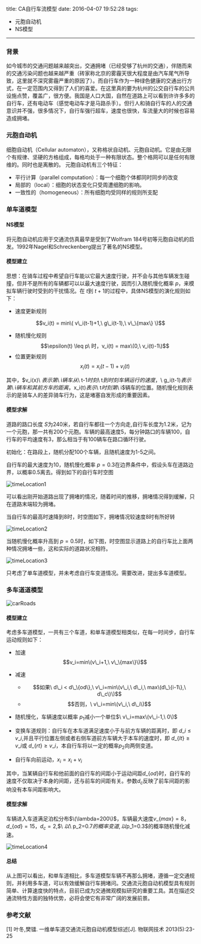 title: CA自行车流模型
date: 2016-04-07 19:52:28
tags: 
- 元胞自动机
- NS模型
---
### 背景
如今城市的交通问题越来越突出，交通拥堵（已经受够了杭州的交通），伴随而来的交通污染问题也越来越严重（砖家称北京的雾霾天很大程度是由汽车尾气所导致，这里就不深究雾霾严重的原因了）。而自行车作为一种绿色健康的交通出行方式，在一定范围内又得到了人们的喜爱。在这里真的要为杭州的公交自行车的公共设施点赞，覆盖广，很方便。我国是人口大国，自然在道路上可以看到许许多多的自行车，还有电动车（感觉电动车才是马路杀手）。但行人和骑自行车的人的交通意识并不强，很多情况下，自行车强行超车，速度也很快，车流量大的时候也容易造成拥堵。

<!--more-->
### 元胞自动机
细胞自动机（Cellular automaton），又称格状自动机、元胞自动机。它是由无限个有规律、坚硬的方格组成，每格均处于一种有限状态。整个格网可以是任何有限维的。同时也是离散的。
元胞自动机有三个特征：

- 平行计算（parallel computation）：每一个细胞个体都同时同步的改变
- 局部的（local）：细胞的状态变化只受周遭细胞的影响。
- 一致性的（homogeneous）：所有细胞均受同样的规则所支配

### 单车道模型
#### NS模型
将元胞自动机应用于交通流仿真最早是受到了Wolfram 184号初等元胞自动机的启发。1992年Nagel和Schreckenberg提出了著名的NS模型。
#### 模型建立
思想：在骑车过程中希望自行车能以它最大速度行驶，并不会与其他车辆发生碰撞，但并不是所有的车辆都可以以最大速度行驶，因而引入随机慢化概率$\ p$，来模拟车辆行驶时受到的干扰情况。在$\ t$到$\ t+1$的过程中，具体NS模型的演化规则如下：

- 速度更新规则

$$v_i(t) = min\( v\_i(t-1)+1,\ g\_i(t-1),\ v\_\{max\} \)$$
- 随机慢化规则
$$\epsilon(t) \leq p\ 时，v_i(t) = max\(0,\ v_i(t)-1\)$$
- 位置更新规则
$$ x_i(t) = x_i(t-1) + v_i(t)$$

其中，$v_i(x)\ $表示第$\ i$辆车从$\ t-1$时刻$\ t$到时刻车辆运行的速度，$\ g_i(t-1)$表示第$\ i$辆车和其前方车的距离，$x_i(t)$表示$\ t$时刻第$\ i$辆车的位置。随机慢化规则表示的是骑车人的差异骑车行为，这是堵塞自发形成的重要因素。

#### 模型求解
道路的路口长度$\ S$为240米，若自行车都往一个方向走,自行车长度为1.2米，记为一个元胞，那一共有200个元胞。车辆的最高速度5，每分钟路口的车辆100，自行车的平均速度有3，那么相当于有100辆车在路口循环行驶。

初始化：在路段上，随机分配100个车辆，且随机速度为1-5之间。

自行车的最大速度为10，随机慢化概率$\ p=0.3$在边界条件中，假设头车在道路边界，以概率0.5离去。得到如下的自行车时空图

<!-- ![timeLocation1](http://ww3.sinaimg.cn/large/713ab781jw1f2yvrgownkj20kq0fl790.jpg) -->

![timeLocation1](http://ww1.sinaimg.cn/large/713ab781jw1f2ywcbmqbij20bn08pjtc.jpg)

可以看出刚开始道路出现了拥堵的情况，随着时间的推移，拥堵情况得到缓解，只在道路末端较为拥堵。

当自行车的最高时速降到8时，时空图如下，拥堵情况较速度8时有所好转

![timeLocation2](http://ww1.sinaimg.cn/large/713ab781jw1f2ywhck492j20bq08wq4y.jpg)

当随机慢化概率升高到$\ p=0.5$时，如下图，时空图显示道路上的自行车比上面两种情况拥堵一些，这和实际的道路状况相符。

![timeLocation3](http://ww1.sinaimg.cn/large/713ab781jw1f2ywjr9glqj20bt09ttb8.jpg)

只考虑了单车道模型，并未考虑自行车变道情况。需要改进，提出多车道模型。

### 多车道道模型
![carRoads](http://ww2.sinaimg.cn/large/713ab781jw1f2ywpqe58vj20pz07edgj.jpg)

#### 模型建立
考虑多车道模型，一共有三个车道，和单车道模型相类似，在每一时间步，自行车运动规则如下：

- 加速
$$v_i=min\(v\_i+1,\ v\_\{max\}\)$$
- 减速
	+ $$如果\ d\_i < d\_\{od\},\ v\_i=min\(v\_i,\ d\_i,\ max\(d\_\{i-1\},\ d\_c\)\)$$
	+ $$否则，\ v\_i=min\(v\_i,\ d\_i\)$$

- 随机慢化，车辆速度以概率$\ p_1$减小一个单位$\ v\_i=max\(v\_i-1,\ 0\)$
- 变换车道规则：自行车在本车道满足速度小于与前方车辆的距离时，即$\ d\_i \le v\_i$,并且平行位置左侧或者右侧车道前方车辆大于本车的速度时，即$\ d\_\{lt\} \ge v\_i$或$\ d\_\{rt\} \ge v\_i$，本自行车将以一定的概率$p_2$向两侧变道。
- 自行车向前运动，$x_i = x_i + v_i$

其中，当某辆自行车和他前面的自行车的间距小于运动间距$d\_\{od\}$时，自行车的速度不仅取决于本身的间距，还与前车的间距有关。参数$d_c$反映了前车间距的影响没有本车间距影响大。

#### 模型求解
车辆进入车道满足泊松分布$\(\lambda=200\)$，车辆最大速度$v\_\{max\} = 8$，$d\_\{od\}=15$，$d_c=2$,$\ $以$\ p_2=0.7$的概率变道,以$p_1=0.3$的概率随机慢化减速。

![timeLocation4](http://ww4.sinaimg.cn/large/713ab781jw1f2yxokhl0tj20be0960v6.jpg)

#### 总结
从上图可以看出，和单车道相比，多车道模型车辆不再那么拥堵，遵循一定交通规则，并利用多车道，可以有效缓解自行车拥堵问。交通流元胞自动机模型具有规则简单、计算速度快的特点，目前已成为交通微观模拟研究的重要工具。其在描述交通流特性方面的独特优势，必将会使它有非常广阔的发展前景。

### 参考文献
[1] 叶冬,樊镭. 一维单车道交通流元胞自动机模型综述[J]. 物联网技术 2013(5):23-25

